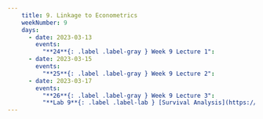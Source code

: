 ```yaml
---
    title: 9. Linkage to Econometrics
    weekNumber: 9
    days:
      - date: 2023-03-13
        events:
          "**24**{: .label .label-gray } Week 9 Lecture 1":
      - date: 2023-03-15
        events:
          "**25**{: .label .label-gray } Week 9 Lecture 2":
      - date: 2023-03-17
        events:
          "**26**{: .label .label-gray } Week 9 Lecture 3":
          "**Lab 9**{: .label .label-lab } [Survival Analysis](https://datahub.berkeley.edu/)":         
---
```

